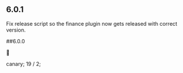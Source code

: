 ## 6.0.1

Fix release script so the finance plugin now gets released with correct version.

##6.0.0

🎉

canary;
19 / 2;
